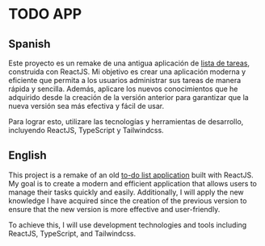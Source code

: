 # TODO APP

## Spanish
Este proyecto es un remake de una antigua aplicación de  [lista de tareas](https://mytodosmylife.netlify.app/), construida con ReactJS. Mi objetivo es crear una aplicación moderna y eficiente que permita a los usuarios administrar sus tareas de manera rápida y sencilla. Además, aplicare los nuevos conocimientos que he adquirido desde la creación de la versión anterior para garantizar que la nueva versión sea más efectiva y fácil de usar.

Para lograr esto, utilizare las tecnologías y herramientas de desarrollo, incluyendo ReactJS, TypeScript y Tailwindcss.


## English
This project is a remake of an old [to-do list application](https://mytodosmylife.netlify.app/) built with ReactJS. My goal is to create a modern and efficient application that allows users to manage their tasks quickly and easily. Additionally, I will apply the new knowledge I have acquired since the creation of the previous version to ensure that the new version is more effective and user-friendly.

To achieve this, I will use development technologies and tools including ReactJS, TypeScript, and Tailwindcss.
